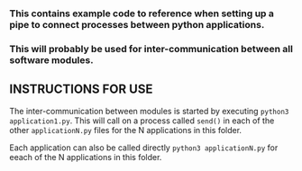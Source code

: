 ### This contains example code to reference when setting up a pipe to connect processes between python applications.
### This will probably be used for inter-communication between all software modules.

## INSTRUCTIONS FOR USE
The inter-communication between modules is started by executing `python3 application1.py`.  This will call on a process called `send()` in each of the other `applicationN.py` files for the N applications in this folder.

Each application can also be called directly `python3 applicationN.py` for eeach of the N applications in this folder.